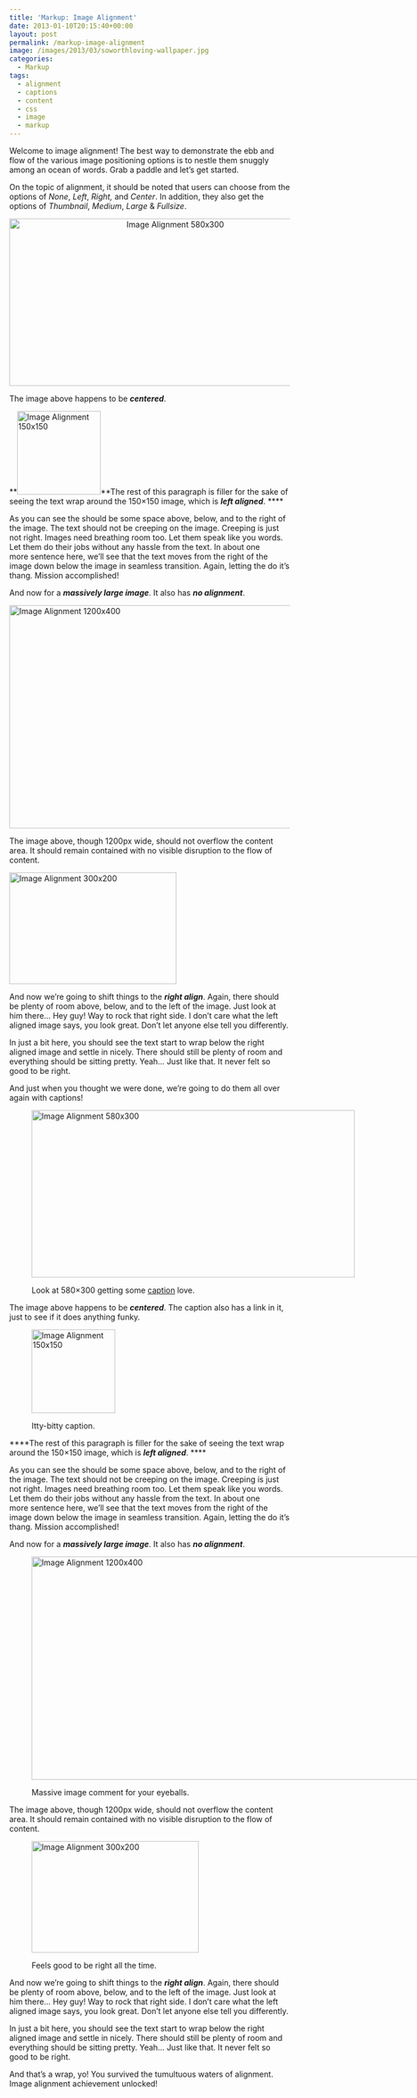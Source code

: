 ```yaml
---
title: 'Markup: Image Alignment'
date: 2013-01-10T20:15:40+00:00
layout: post
permalink: /markup-image-alignment
image: /images/2013/03/soworthloving-wallpaper.jpg
categories:
  - Markup
tags:
  - alignment
  - captions
  - content
  - css
  - image
  - markup
---
```

Welcome to image alignment! The best way to demonstrate the ebb and flow of the various image positioning options is to nestle them snuggly among an ocean of words. Grab a paddle and let&#8217;s get started.

On the topic of alignment, it should be noted that users can choose from the options of _None_, _Left_, _Right,_ and _Center_. In addition, they also get the options of _Thumbnail_, _Medium_, _Large_ & _Fullsize_.

<p style="text-align:center;">
  <img class="size-full wp-image-906 aligncenter" title="Image Alignment 580x300" alt="Image Alignment 580x300" src="http://michaelnordmeyer.github.io/images/2013/03/image-alignment-580x300.jpg" width="580" height="300" />
</p>

The image above happens to be _**centered**_.

**<img class="size-full wp-image-904 alignleft" title="Image Alignment 150x150" alt="Image Alignment 150x150" src="http://michaelnordmeyer.github.io/images/2013/03/image-alignment-150x150.jpg" width="150" height="150" />**The rest of this paragraph is filler for the sake of seeing the text wrap around the 150&#215;150 image, which is _**left aligned**_. ****

As you can see the should be some space above, below, and to the right of the image. The text should not be creeping on the image. Creeping is just not right. Images need breathing room too. Let them speak like you words. Let them do their jobs without any hassle from the text. In about one more sentence here, we&#8217;ll see that the text moves from the right of the image down below the image in seamless transition. Again, letting the do it&#8217;s thang. Mission accomplished!

And now for a _**massively large image**_. It also has _**no alignment**_.

<img class="alignnone  wp-image-907" title="Image Alignment 1200x400" alt="Image Alignment 1200x400" src="http://michaelnordmeyer.github.io/images/2013/03/image-alignment-1200x4002.jpg" width="1200" height="400" />

The image above, though 1200px wide, should not overflow the content area. It should remain contained with no visible disruption to the flow of content.

<img class="size-full wp-image-905 alignright" title="Image Alignment 300x200" alt="Image Alignment 300x200" src="http://michaelnordmeyer.github.io/images/2013/03/image-alignment-300x200.jpg" width="300" height="200" />

And now we&#8217;re going to shift things to the _**right align**_. Again, there should be plenty of room above, below, and to the left of the image. Just look at him there&#8230; Hey guy! Way to rock that right side. I don&#8217;t care what the left aligned image says, you look great. Don&#8217;t let anyone else tell you differently.

In just a bit here, you should see the text start to wrap below the right aligned image and settle in nicely. There should still be plenty of room and everything should be sitting pretty. Yeah&#8230; Just like that. It never felt so good to be right.

And just when you thought we were done, we&#8217;re going to do them all over again with captions!<figure id="attachment_906" style="width: 580px" class="wp-caption aligncenter">

<img class="size-full wp-image-906  " title="Image Alignment 580x300" alt="Image Alignment 580x300" src="http://michaelnordmeyer.github.io/images/2013/03/image-alignment-580x300.jpg" width="580" height="300" /><figcaption class="caption-text">Look at 580&#215;300 getting some [caption](http://en.support.wordpress.com/images/image-settings/ "Image Settings") love.</figcaption></figure> 

The image above happens to be _**centered**_. The caption also has a link in it, just to see if it does anything funky.<figure id="attachment_904" style="width: 150px" class="wp-caption alignleft">

<img class="size-full wp-image-904  " title="Image Alignment 150x150" alt="Image Alignment 150x150" src="http://michaelnordmeyer.github.io/images/2013/03/image-alignment-150x150.jpg" width="150" height="150" /><figcaption class="caption-text">Itty-bitty caption.</figcaption></figure> 

****The rest of this paragraph is filler for the sake of seeing the text wrap around the 150&#215;150 image, which is _**left aligned**_. ****

As you can see the should be some space above, below, and to the right of the image. The text should not be creeping on the image. Creeping is just not right. Images need breathing room too. Let them speak like you words. Let them do their jobs without any hassle from the text. In about one more sentence here, we&#8217;ll see that the text moves from the right of the image down below the image in seamless transition. Again, letting the do it&#8217;s thang. Mission accomplished!

And now for a _**massively large image**_. It also has _**no alignment**_.<figure id="attachment_907" style="width: 1200px" class="wp-caption alignnone">

<img class=" wp-image-907" title="Image Alignment 1200x400" alt="Image Alignment 1200x400" src="http://michaelnordmeyer.github.io/images/2013/03/image-alignment-1200x4002.jpg" width="1200" height="400" /><figcaption class="caption-text">Massive image comment for your eyeballs.</figcaption></figure> 

The image above, though 1200px wide, should not overflow the content area. It should remain contained with no visible disruption to the flow of content.<figure id="attachment_905" style="width: 300px" class="wp-caption alignright">

<img class="size-full wp-image-905 " title="Image Alignment 300x200" alt="Image Alignment 300x200" src="http://michaelnordmeyer.github.io/images/2013/03/image-alignment-300x200.jpg" width="300" height="200" /><figcaption class="caption-text">Feels good to be right all the time.</figcaption></figure> 

And now we&#8217;re going to shift things to the _**right align**_. Again, there should be plenty of room above, below, and to the left of the image. Just look at him there&#8230; Hey guy! Way to rock that right side. I don&#8217;t care what the left aligned image says, you look great. Don&#8217;t let anyone else tell you differently.

In just a bit here, you should see the text start to wrap below the right aligned image and settle in nicely. There should still be plenty of room and everything should be sitting pretty. Yeah&#8230; Just like that. It never felt so good to be right.

And that&#8217;s a wrap, yo! You survived the tumultuous waters of alignment. Image alignment achievement unlocked!